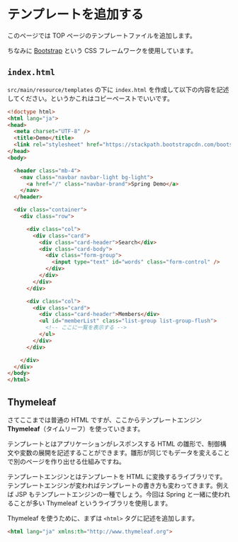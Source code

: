 # テンプレートを追加する

このページでは TOP ページのテンプレートファイルを追加します。

ちなみに [Bootstrap](https://getbootstrap.com/) という CSS フレームワークを使用しています。

## ```index.html```

```src/main/resource/templates``` の下に ```index.html``` を作成して以下の内容を記述してください。というかこれはコピーペーストでいいです。

```html
<!doctype html>
<html lang="ja">
<head>
  <meta charset="UTF-8" />
  <title>Demo</title>
  <link rel="stylesheet" href="https://stackpath.bootstrapcdn.com/bootstrap/4.1.0/css/bootstrap.min.css" />
</head>
<body>

  <header class="mb-4">
    <nav class="navbar navbar-light bg-light">
      <a href="/" class="navbar-brand">Spring Demo</a>
    </nav>
  </header>

  <div class="container">
    <div class="row">

      <div class="col">
        <div class="card">
          <div class="card-header">Search</div>
          <div class="card-body">
            <div class="form-group">
              <input type="text" id="words" class="form-control" />
            </div>
          </div>
        </div>
      </div>

      <div class="col">
        <div class="card">
          <div class="card-header">Members</div>
          <ul id="memberList" class="list-group list-group-flush">
            <!-- ここに一覧を表示する -->
          </ul>
        </div>
      </div>

    </div>
  </div>
</body>
</html>
```

## Thymeleaf

さてここまでは普通の HTML ですが、ここからテンプレートエンジン **Thymeleaf**（タイムリーフ）を使っていきます。

テンプレートとはアプリケーションがレスポンスする HTML の雛形で、制御構文や変数の展開を記述することができます。雛形が同じでもデータを変えることで別のページを作り出せる仕組みですね。

テンプレートエンジンとはテンプレートを HTML に変換するライブラリです。テンプレートエンジンが変わればテンプレートの書き方も変わってきます。例えば JSP もテンプレートエンジンの一種でしょう。今回は Spring と一緒に使われることが多い Thymeleaf というライブラリを使用します。

Thymeleaf を使うために、まずは ```<html>``` タグに記述を追加します。

```html
<html lang="ja" xmlns:th="http://www.thymeleaf.org">
```


